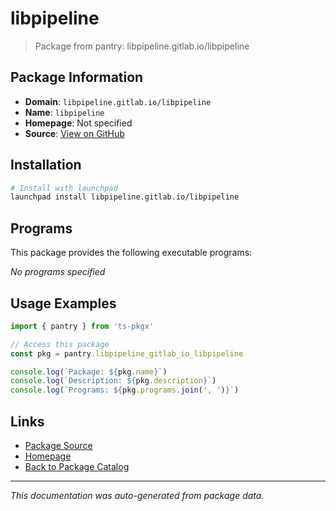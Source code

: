 # libpipeline

> Package from pantry: libpipeline.gitlab.io/libpipeline

## Package Information

- **Domain**: `libpipeline.gitlab.io/libpipeline`
- **Name**: `libpipeline`
- **Homepage**: Not specified
- **Source**: [View on GitHub](https://github.com/pkgxdev/pantry/tree/main/projects/libpipeline.gitlab.io/libpipeline/package.yml)

## Installation

```bash
# Install with launchpad
launchpad install libpipeline.gitlab.io/libpipeline
```

## Programs

This package provides the following executable programs:

*No programs specified*

## Usage Examples

```typescript
import { pantry } from 'ts-pkgx'

// Access this package
const pkg = pantry.libpipeline_gitlab_io_libpipeline

console.log(`Package: ${pkg.name}`)
console.log(`Description: ${pkg.description}`)
console.log(`Programs: ${pkg.programs.join(', ')}`)
```

## Links

- [Package Source](https://github.com/pkgxdev/pantry/tree/main/projects/libpipeline.gitlab.io/libpipeline/package.yml)
- [Homepage](#)
- [Back to Package Catalog](../package-catalog.md)

---

*This documentation was auto-generated from package data.*
